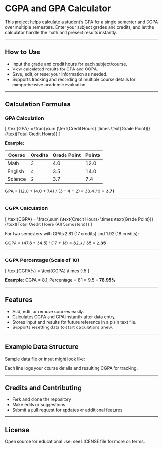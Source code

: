 # CGPA and GPA Calculator

This project helps calculate a student's GPA for a single semester and CGPA over multiple semesters. Enter your subject grades and credits, and let the calculator handle the math and present results instantly.

---

## How to Use

- Input the grade and credit hours for each subject/course.
- View calculated results for GPA and CGPA.
- Save, edit, or reset your information as needed.
- Supports tracking and recording of multiple course details for comprehensive academic evaluation.

---

## Calculation Formulas

### GPA Calculation

\[
\text{GPA} = \frac{\sum (\text{Credit Hours} \times \text{Grade Point})}{\text{Total Credit Hours}}
\]

**Example:**

| Course   | Credits | Grade Point | Points |
|----------|---------|-------------|--------|
| Math     |    3    |   4.0       | 12.0   |
| English  |    4    |   3.5       | 14.0   |
| Science  |    2    |   3.7       | 7.4    |

GPA = (12.0 + 14.0 + 7.4) / (3 + 4 + 2) = 33.4 / 9 = **3.71**

---

### CGPA Calculation

\[
\text{CGPA} = \frac{\sum (\text{Credit Hours} \times \text{Grade Point})}{\text{Total Credit Hours (All Semesters)}}
\]

For two semesters with GPAs 2.81 (17 credits) and 1.92 (18 credits):

CGPA = (47.8 + 34.5) / (17 + 18) = 82.3 / 35 = **2.35**

---

### CGPA Percentage (Scale of 10)

\[
\text{CGPA\%} = \text{CGPA} \times 9.5
\]

**Example**: CGPA = 8.1, Percentage = 8.1 × 9.5 = **76.95%**

---

## Features

- Add, edit, or remove courses easily.
- Calculates CGPA and GPA instantly after data entry.
- Stores input and results for future reference in a plain text file.
- Supports resetting data to start calculations anew.

---

## Example Data Structure

Sample data file or input might look like:


Each line logs your course details and resulting CGPA for tracking.

---

## Credits and Contributing

- Fork and clone the repository
- Make edits or suggestions
- Submit a pull request for updates or additional features

---

## License

Open source for educational use; see LICENSE file for more on terms.

